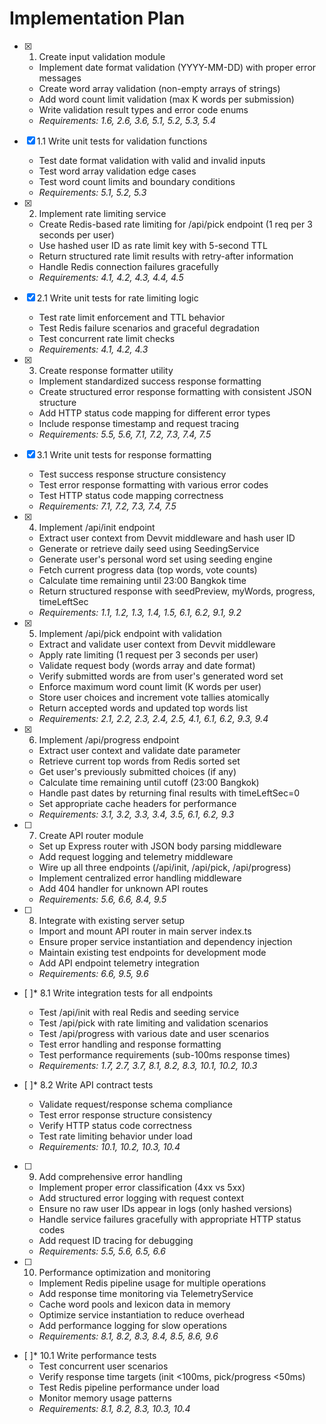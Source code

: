 # Implementation Plan

- [x] 1. Create input validation module




  - Implement date format validation (YYYY-MM-DD) with proper error messages
  - Create word array validation (non-empty arrays of strings)
  - Add word count limit validation (max K words per submission)
  - Write validation result types and error code enums
  - _Requirements: 1.6, 2.6, 3.6, 5.1, 5.2, 5.3, 5.4_

- [x] 1.1 Write unit tests for validation functions





  - Test date format validation with valid and invalid inputs
  - Test word array validation edge cases
  - Test word count limits and boundary conditions
  - _Requirements: 5.1, 5.2, 5.3_

- [x] 2. Implement rate limiting service




  - Create Redis-based rate limiting for /api/pick endpoint (1 req per 3 seconds per user)
  - Use hashed user ID as rate limit key with 5-second TTL
  - Return structured rate limit results with retry-after information
  - Handle Redis connection failures gracefully
  - _Requirements: 4.1, 4.2, 4.3, 4.4, 4.5_

- [x] 2.1 Write unit tests for rate limiting logic



  - Test rate limit enforcement and TTL behavior
  - Test Redis failure scenarios and graceful degradation
  - Test concurrent rate limit checks
  - _Requirements: 4.1, 4.2, 4.3_

- [x] 3. Create response formatter utility




  - Implement standardized success response formatting
  - Create structured error response formatting with consistent JSON structure
  - Add HTTP status code mapping for different error types
  - Include response timestamp and request tracing
  - _Requirements: 5.5, 5.6, 7.1, 7.2, 7.3, 7.4, 7.5_

- [x] 3.1 Write unit tests for response formatting



  - Test success response structure consistency
  - Test error response formatting with various error codes
  - Test HTTP status code mapping correctness
  - _Requirements: 7.1, 7.2, 7.3, 7.4, 7.5_

- [x] 4. Implement /api/init endpoint





  - Extract user context from Devvit middleware and hash user ID
  - Generate or retrieve daily seed using SeedingService
  - Generate user's personal word set using seeding engine
  - Fetch current progress data (top words, vote counts)
  - Calculate time remaining until 23:00 Bangkok time
  - Return structured response with seedPreview, myWords, progress, timeLeftSec
  - _Requirements: 1.1, 1.2, 1.3, 1.4, 1.5, 6.1, 6.2, 9.1, 9.2_

- [x] 5. Implement /api/pick endpoint with validation





  - Extract and validate user context from Devvit middleware
  - Apply rate limiting (1 request per 3 seconds per user)
  - Validate request body (words array and date format)
  - Verify submitted words are from user's generated word set
  - Enforce maximum word count limit (K words per user)
  - Store user choices and increment vote tallies atomically
  - Return accepted words and updated top words list
  - _Requirements: 2.1, 2.2, 2.3, 2.4, 2.5, 4.1, 6.1, 6.2, 9.3, 9.4_

- [x] 6. Implement /api/progress endpoint




  - Extract user context and validate date parameter
  - Retrieve current top words from Redis sorted set
  - Get user's previously submitted choices (if any)
  - Calculate time remaining until cutoff (23:00 Bangkok)
  - Handle past dates by returning final results with timeLeftSec=0
  - Set appropriate cache headers for performance
  - _Requirements: 3.1, 3.2, 3.3, 3.4, 3.5, 6.1, 6.2, 9.3_

- [ ] 7. Create API router module
  - Set up Express router with JSON body parsing middleware
  - Add request logging and telemetry middleware
  - Wire up all three endpoints (/api/init, /api/pick, /api/progress)
  - Implement centralized error handling middleware
  - Add 404 handler for unknown API routes
  - _Requirements: 5.6, 6.6, 8.4, 9.5_

- [ ] 8. Integrate with existing server setup
  - Import and mount API router in main server index.ts
  - Ensure proper service instantiation and dependency injection
  - Maintain existing test endpoints for development mode
  - Add API endpoint telemetry integration
  - _Requirements: 6.6, 9.5, 9.6_

- [ ]* 8.1 Write integration tests for all endpoints
  - Test /api/init with real Redis and seeding service
  - Test /api/pick with rate limiting and validation scenarios
  - Test /api/progress with various date and user scenarios
  - Test error handling and response formatting
  - Test performance requirements (sub-100ms response times)
  - _Requirements: 1.7, 2.7, 3.7, 8.1, 8.2, 8.3, 10.1, 10.2, 10.3_

- [ ]* 8.2 Write API contract tests
  - Validate request/response schema compliance
  - Test error response structure consistency
  - Verify HTTP status code correctness
  - Test rate limiting behavior under load
  - _Requirements: 10.1, 10.2, 10.3, 10.4_

- [ ] 9. Add comprehensive error handling
  - Implement proper error classification (4xx vs 5xx)
  - Add structured error logging with request context
  - Ensure no raw user IDs appear in logs (only hashed versions)
  - Handle service failures gracefully with appropriate HTTP status codes
  - Add request ID tracing for debugging
  - _Requirements: 5.5, 5.6, 6.5, 6.6_

- [ ] 10. Performance optimization and monitoring
  - Implement Redis pipeline usage for multiple operations
  - Add response time monitoring via TelemetryService
  - Cache word pools and lexicon data in memory
  - Optimize service instantiation to reduce overhead
  - Add performance logging for slow operations
  - _Requirements: 8.1, 8.2, 8.3, 8.4, 8.5, 8.6, 9.6_

- [ ]* 10.1 Write performance tests
  - Test concurrent user scenarios
  - Verify response time targets (init <100ms, pick/progress <50ms)
  - Test Redis pipeline performance under load
  - Monitor memory usage patterns
  - _Requirements: 8.1, 8.2, 8.3, 10.3, 10.4_